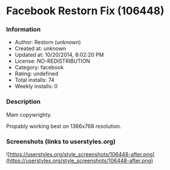# Facebook Restorn Fix (106448)

### Information
- Author: Restorn (unknown)
- Created at: unknown
- Updated at: 10/20/2014, 8:02:20 PM
- License: NO-REDISTRIBUTION
- Category: facebook
- Rating: undefined
- Total installs: 74
- Weekly installs: 0


### Description
Mam copywrighty.

Propably working best on 1366x768 resolution.


### Screenshots (links to userstyles.org)
![https://userstyles.org/style_screenshots/106448-after.png](https://userstyles.org/style_screenshots/106448-after.png)


